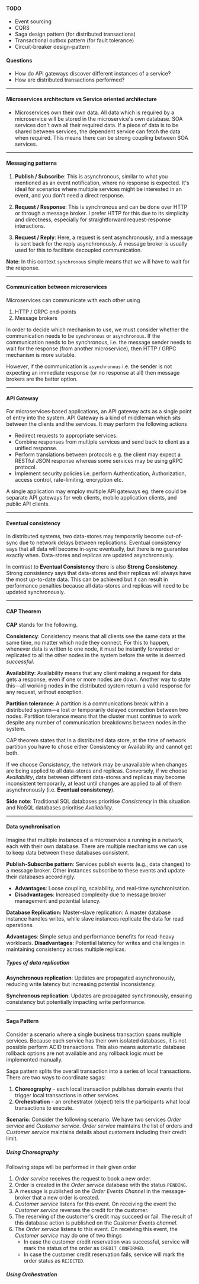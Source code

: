 #### TODO

- Event sourcing
- CQRS
- Saga design pattern (for distributed transactions)
- Transactional outbox pattern (for fault tolerance)
- Circuit-breaker design-pattern

#### Questions

- How do API gateways discover different instances of a service?
- How are distributed transactions performed?


---

#### Microservices architecture vs Service oriented architecture

- Microservices own their own data. All data which is required by a microservice will be stored in the microservice's own database. SOA services don't own all their required data. If a piece of data is to be shared between services, the dependent service can fetch the data when required. This means there can be strong coupling between SOA services.


---

#### Messaging patterns

1. **Publish / Subscribe**: This is asynchronous, similar to what you mentioned as an event notification, where no response is expected. It's ideal for scenarios where multiple services might be interested in an event, and you don't need a direct response.

2. **Request / Response**: This is synchronous and can be done over HTTP or through a message broker. I prefer HTTP for this due to its simplicity and directness, especially for straightforward request-response interactions.

3. **Request / Reply**: Here, a request is sent asynchronously, and a message is sent back for the reply asynchronously. A message broker is usually used for this to facilitate decoupled communication.

**Note**: In this context `synchronous` simple means that we will have to wait for the response. 


---

#### Communication between microservices
Microservices can communicate with each other using 

1. HTTP / GRPC end-points
2. Message brokers

In order to decide which mechanism to use, we must consider whether the communication needs to be `synchronous` or `asynchronous`. If the communication needs to be synchronous, i.e. the message sender needs to wait for the response (from another microservice), then HTTP / GRPC mechanism is more suitable. 

However, if the communication is `asynchronous` i.e. the sender is not expecting an immediate response (or no response at all) then message brokers are the better option.


---

#### API Gateway

For microservices‑based applications, an API gateway acts as a single point of entry into the system. API Gateway is a kind of middleman which sits between the clients and the services. It may perform the following actions

- Redirect requests to appropriate services.
- Combine responses from multiple services and send back to client as a unified response.
- Perform translations between protocols e.g. the client may expect a RESTful JSON response whereas some services may be using gRPC protocol.
- Implement security policies i.e. perform Authentication, Authorization, access control, rate-limiting, encryption etc.

A single application may employ multiple API gateways eg. there could be separate API gateways for web clients, mobile application clients, and public API clients.


---

#### Eventual consistency

In distributed systems, two data-stores may temporarily become out-of-sync due to network delays between replications. Eventual consistency says that all data will become in-sync eventually, but there is no guarantee exactly when. Data-stores and replicas are updated asynchronously.

In contrast to **Eventual Consistency** there is also **Strong Consistency**. Strong consistency says that data-stores and their replicas will always have the most up-to-date data. This can be achieved but it can result in performance penalties because all data-stores and replicas will need to be updated synchronously.


---

#### CAP Theorem

**CAP** stands for the following.

**Consistency**: Consistency means that all clients see the same data at the same time, no matter which node they connect. For this to happen, whenever data is written to one node, it must be instantly forwarded or replicated to all the other nodes in the system before the write is deemed *successful*.

**Availability**: Availability means that any client making a request for data gets a response, even if one or more nodes are down. Another way to state this—all working nodes in the distributed system return a valid response for any request, without exception.

**Partition tolerance**: A partition is a communications break within a distributed system—a lost or temporarily delayed connection between two nodes. Partition tolerance means that the cluster must continue to work despite any number of communication breakdowns between nodes in the system.

CAP theorem states that In a distributed data store, at the time of network partition you have to chose either Consistency or Availability and cannot get both.

If we choose *Consistency*, the network may be unavailable when changes are being applied to all data-stores and replicas. Conversely, if we choose *Availability*, data between different data-stores and replicas may become inconsistent temporarily, at least until changes are applied to all of them asynchronously (i.e. **Eventual consistency**). 

**Side note**: Traditional SQL databases prioritise *Consistency* in this situation and NoSQL databases prioritise *Availability*.


---

#### Data synchronisation

Imagine that multiple instances of a microservice a running in a network, each with their own database. There are multiple mechanisms we can use to keep data between these databases consistent.

**Publish-Subscribe pattern**: Services publish events (e.g., data changes) to a message broker. Other instances subscribe to these events and update their databases accordingly. 

- **Advantages**: Loose coupling, scalability, and real-time synchronisation.
- **Disadvantages**: Increased complexity due to message broker management and potential latency.

**Database Replication:** Master-slave replication: A master database instance handles writes, while slave instances replicate the data for read operations.

**Advantages**: Simple setup and performance benefits for read-heavy workloads.
**Disadvantages**: Potential latency for writes and challenges in maintaining consistency across multiple replicas.

##### Types of data replication

**Asynchronous replication**: Updates are propagated asynchronously, reducing write latency but increasing potential inconsistency.

**Synchronous replication**: Updates are propagated synchronously, ensuring consistency but potentially impacting write performance.


---


#### Saga Pattern

Consider a scenario where a single business transaction spans multiple services. Because each service has their own isolated databases, it is not possible perform ACID transactions. This also means automatic database rollback options are not available and any rollback logic must be implemented manually.

Saga pattern splits the overall transaction into a series of local transactions. There are two ways to coordinate sagas:

1. **Choreography** - each local transaction publishes domain events that trigger local transactions in other services.
2. **Orchestration** - an orchestrator (object) tells the participants what local transactions to execute.

**Scenario**: Consider the following scenario: We have two services *Order service* and *Customer service*. *Order service* maintains the list of orders and *Customer service* maintains details about customers including their credit limit. 

##### Using Choreography

Following steps will be performed in their given order

1. *Order service* receives the request to book a new order.
2. Order is created in the *Order service* database with the status `PENDING`.
3. A message is published on the *Order Events Channel* in the message-broker that a new order is created.
4. *Customer service* listens for this event. On receiving the event the *Customer service* reverses the credit for the customer.
5. The reserving of the customer's credit may succeed or fail. The result of this database action is published on the *Customer Events channel*.
6. The *Order service* listens to this event. On receiving this event, the *Customer service* may do one of two things
	- In case the customer credit reservation was successful, service will mark the status of the order as `CREDIT_CONFIRMED`.
	- In case the customer credit reservation fails, service will mark the order status as `REJECTED`.


##### Using Orchestration

